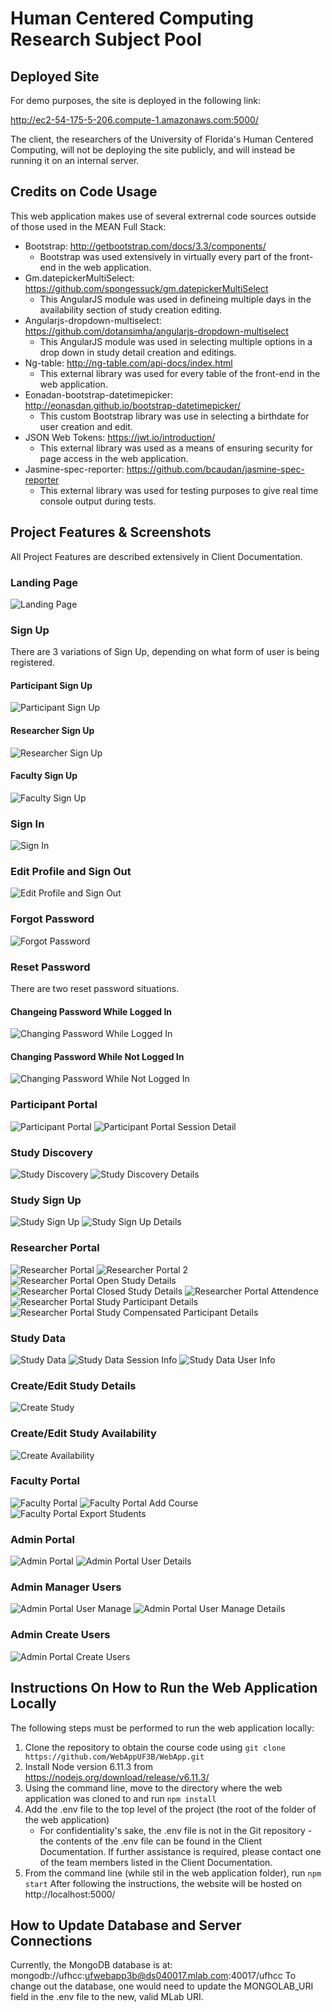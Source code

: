 # Human Centered Computing Research Subject Pool
## Deployed Site
For demo purposes, the site is deployed in the following link:

http://ec2-54-175-5-206.compute-1.amazonaws.com:5000/

The client, the researchers of the University of Florida's Human Centered Computing, will not be deploying the site publicly, and will instead be running it on an internal server.

## Credits on Code Usage
This web application makes use of several extrernal code sources outside of those used in the MEAN Full Stack:
- Bootstrap: http://getbootstrap.com/docs/3.3/components/
  - Bootstrap was used extensively in virtually every part of the front-end in the web application.
- Gm.datepickerMultiSelect: https://github.com/spongessuck/gm.datepickerMultiSelect
  - This AngularJS module was used in defineing multiple days in the availability section of study creation editing.
- Angularjs-dropdown-multiselect: https://github.com/dotansimha/angularjs-dropdown-multiselect
  - This AngularJS module was used in selecting multiple options in a drop down in study detail creation and editings.
- Ng-table: http://ng-table.com/api-docs/index.html
  - This external library was used for every table of the front-end in the web application.
- Eonadan-bootstrap-datetimepicker: http://eonasdan.github.io/bootstrap-datetimepicker/
  - This custom Bootstrap library was use in selecting a birthdate for user creation and edit.
- JSON Web Tokens: https://jwt.io/introduction/
  - This external library was used as a means of ensuring security for page access in the web application.
- Jasmine-spec-reporter: https://github.com/bcaudan/jasmine-spec-reporter
  - This external library was used for testing purposes to give real time console output during tests.

## Project Features & Screenshots
All Project Features are described extensively in Client Documentation.

### Landing Page
![Landing Page](Feature_Screenshots/pastedimage0.png?raw=true "Landing Page Photo")
### Sign Up
There are 3 variations of Sign Up, depending on what form of user is being registered.

#### Participant Sign Up
![Participant Sign Up](Feature_Screenshots/pastedimage1.png?raw=true "Participant Sign Up Photo")
#### Researcher Sign Up
![Researcher Sign Up](Feature_Screenshots/pastedimage2.png?raw=true "Researcher Sign Up Photo")
#### Faculty Sign Up
![Faculty Sign Up](Feature_Screenshots/pastedimage3.png?raw=true "Faculty Sign Up Photo")

### Sign In
![Sign In](Feature_Screenshots/pastedimage4.png?raw=true "Sign In Photo")
### Edit Profile and Sign Out
![Edit Profile and Sign Out](Feature_Screenshots/pastedimage5.png?raw=true "Edit Profile and Sign Out Photo")
### Forgot Password
![Forgot Password](Feature_Screenshots/pastedimage6.png?raw=true "Forgot Password Photo")
### Reset Password
There are two reset password situations.

#### Changeing Password While Logged In
![Changing Password While Logged In](Feature_Screenshots/pastedimage7.png?raw=true "Changing Password While Logged In Photo")
#### Changing Password While Not Logged In
![Changing Password While Not Logged In](Feature_Screenshots/pastedimage8.png?raw=true "Changing Password While Not Logged In Photo")
### Participant Portal
![Participant Portal](Feature_Screenshots/pastedimage9.png?raw=true "Participant Portal Photo")
![Participant Portal Session Detail](Feature_Screenshots/pastedimage10.png?raw=true "Participant Portal Session Detail Photo")
### Study Discovery
![Study Discovery](Feature_Screenshots/pastedimage11.png?raw=true "Study Discovery Photo")
![Study Discovery Details](Feature_Screenshots/pastedimage12.png?raw=true "Study Discovery Details Photo")
### Study Sign Up
![Study Sign Up](Feature_Screenshots/pastedimage13.png?raw=true "Study Sign Up Photo")
![Study Sign Up Details](Feature_Screenshots/pastedimage14.png?raw=true "Study Sign Up Details Photo")
### Researcher Portal
![Researcher Portal](Feature_Screenshots/pastedimage15.png?raw=true "Researcher Portal Photo")
![Researcher Portal 2](Feature_Screenshots/pastedimage16.png?raw=true "Researcher Portal 2 Photo")
![Researcher Portal Open Study Details](Feature_Screenshots/pastedimage17.png?raw=true "Researcher Portal Open Study Details Photo")
![Researcher Portal Closed Study Details](Feature_Screenshots/pastedimage18.png?raw=true "Researcher Portal Closed Study Details Photo")
![Researcher Portal Attendence](Feature_Screenshots/pastedimage19.png?raw=true "Researcher Portal Attendence Photo")
![Researcher Portal Study Participant Details](Feature_Screenshots/pastedimage20.png?raw=true "Researcher Portal Study Participant Details Photo")
![Researcher Portal Study Compensated Participant Details](Feature_Screenshots/pastedimage21.png?raw=true "Researcher Portal Study Compensated Participant Details Photo")
### Study Data
![Study Data](Feature_Screenshots/pastedimage22.png?raw=true "Study Data Photo")
![Study Data Session Info](Feature_Screenshots/pastedimage23.png?raw=true "Study Data Session Info Photo")
![Study Data User Info](Feature_Screenshots/pastedimage24.png?raw=true "Study Data User Info Photo")
### Create/Edit Study Details
![Create Study](Feature_Screenshots/pastedimage25.png?raw=true "Create Study Photo")
### Create/Edit Study Availability 
![Create Availability](Feature_Screenshots/pastedimage26.png?raw=true "Create Availability Photo")
### Faculty Portal
![Faculty Portal](Feature_Screenshots/pastedimage27.png?raw=true "Faculty Portal Photo")
![Faculty Portal Add Course](Feature_Screenshots/pastedimage28.png?raw=true "Faculty Portal Add Course Photo")
![Faculty Portal Export Students](Feature_Screenshots/pastedimage29.png?raw=true "Faculty Portal Export Students Photo")
### Admin Portal
![Admin Portal](Feature_Screenshots/pastedimage30.png?raw=true "Admin Portal Photo")
![Admin Portal User Details](Feature_Screenshots/pastedimage31.png?raw=true "Admin Portal User Details Photo")
### Admin Manager Users
![Admin Portal User Manage](Feature_Screenshots/pastedimage32.png?raw=true "Admin Portal User Manage Photo")
![Admin Portal User Manage Details](Feature_Screenshots/pastedimage33.png?raw=true "Admin Portal User Manage Details Photo")
### Admin Create Users
![Admin Portal Create Users](Feature_Screenshots/pastedimage34.png?raw=true "Admin Portal Create Users Photo")

## Instructions On How to Run the Web Application Locally
The following steps must be performed to run the web application locally:
1. Clone the repository to obtain the course code using ```git clone https://github.com/WebAppUF3B/WebApp.git```
2. Install Node version 6.11.3 from https://nodejs.org/download/release/v6.11.3/
3. Using the command line, move to the directory where the web application was cloned to and run ```npm install```
4. Add the .env file to the top level of the project (the root of the folder of the web application)
   - For confidentiality's sake, the .env file is not in the Git repository - the contents of the .env file can be found in the Client Documentation. If further assistance is required, please contact one of the team members listed in the Client Documentation.
5. From the command line (while stil in the web application folder), run ```npm start```
After following the instructions, the website will be hosted on http://localhost:5000/
## How to Update Database and Server Connections
Currently, the MongoDB database is at: mongodb://ufhcc:ufwebapp3b@ds040017.mlab.com:40017/ufhcc
To change out the database, one would need to update the MONGOLAB_URI field in the .env file to the new, valid MLab URI.
